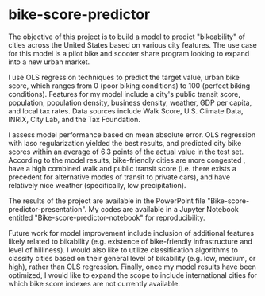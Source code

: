 # bike-score-predictor

The objective of this project is to build a model to predict "bikeability" of cities across the United States based on various city features. The use case for this model is a pilot bike and scooter share program looking to expand into a new urban market.  
  
I use OLS regression techniques to predict the target value, urban bike score, which ranges from 0 (poor biking conditions) to 100 (perfect biking conditions). Features for my model include a city's public transit score, population, population density, business density, weather, GDP per capita, and local tax rates. Data sources include Walk Score, U.S. Climate Data, INRIX, City Lab, and the Tax Foundation. 

I assess model performance based on mean absolute error. OLS regression with laso regularization yielded the best results, and predicted city bike scores within an average of 6.3 points of the actual value in the test set. According to the model results, bike-friendly cities are more congested , have a high combined walk and public transit score (i.e. there exists a precedent for alternative modes of transit to private cars), and have relatively nice weather (specifically, low precipitation). 

The results of the project are available in the PowerPoint file "Bike-score-predictor-presentation". My codes are available in a Jupyter Notebook entitled "Bike-score-predictor-notebook" for reproducibility. 

Future work for model improvement include inclusion of additional features likely related to bikability (e.g. existence of bike-friendly infrastructure and level of hilliness). I would also like to utilize classification algorithms to classify cities based on their general level of bikability (e.g. low, medium, or high), rather than OLS regression. Finally, once my model results have been optimized, I would like to expand the scope to include international cities for which bike score indexes are not currently available.
